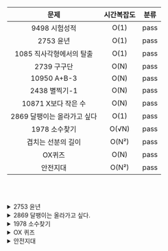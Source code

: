 |**문제**|시간복잡도|분류|
|:---:|:---:|---|
|9498 시험성적|O(1)|pass|
|2753 윤년|O(1)|pass|
|1085 직사각형에서의 탈출|O(1)|pass|
|2739 구구단|O(N)|pass|
|10950 A+B-3|O(N)|pass|
|2438 별찍기-1|O(N)|pass|
|10871 X보다 작은 수|O(N)|pass|
|2869 달팽이는 올라가고 싶다|O(1)|pass|
|1978 소수찾기|O(√N)|pass|
|겹치는 선분의 길이|O(N²)|pass|
|OX퀴즈|O(N)|pass|
|안전지대|O(N²)|pass|

<br><br>

<details>
<summary>2753 윤년</summary>
<div markdown="1">       

😎알면 좋은 개념😎 <br><br>
    ~ 이면서 AND 논리연산자 <br>
    또는 OR 논리연산자 <br>

</div>
</details>

<details>
<summary>2869 달팽이는 올라가고 싶다.</summary>
<div markdown="1">       

😎식 세우기😎 <br><br>
    도달하는 날 : X일 <br>
    총 올라가는 횟수 : X번 <br>
    내려가는 횟수는 (X-1)번 <br>
    AX + B(X-1) = V <br>
    X = (V-B)//(A-B) <br>
    X값이 나머지가 있으면 7.5일이란 말이 이상하지 않나? 하루 더 걸리는 거니, +1 해줘야함. <br>

</div>
</details>

<details>
<summary>1978 소수찾기</summary>
<div markdown="1">       

😎알면 좋은 개념😎 <br>
    에라토스테네스의 체<br><br>
    ![image](https://upload.wikimedia.org/wikipedia/commons/b/b9/Sieve_of_Eratosthenes_animation.gif) <br>
    <br>
    1,2는 소수가 아님. <br>
    <br>
    2부터 √N 까지만 탐색하면 됨.<br>
    왜? <br>
    100 의 약수들을 나열해보면 <br>
    1, 2, 4, 5, 10, 20, 25, 50, 100 <br>
    사실상 10(√100)까지 범위내에서 100의 약수 모두 구할 수 있음<br>
    100/2 = 50, 100/4 =25 이므로~~<br>
    <br>
    2를 제외한 모든 2의 배수를 소수가 아닌 걸 표시!<br>
    √max(nums) 탐색 범위내에서 소수가 아닌 걸 낼 수 있다. <br>
</div>
</details>

<details>
<summary>OX 퀴즈</summary>
<div markdown="1">       

😎알면 좋은 개념😎 <br>
    eval()함수<br><br>
    실행할 코드를 string형태로 전달 <br>
    코드 내부적으로 딕셔너리 mapping을 해 <br>
    integer 형태로 값을 return <br>
    예를 들어 eval("7+3") 은 integer type의 10을 반환 <br>
</div>
</details>

<details>
<summary>안전지대</summary>
<div markdown="1">       

😎알면 좋은 개념😎 <br>
    2차원 배열 index 범위<br><br>
    만약 5행 3열 2차원 배열을 생성했다고 가정하자!<br>
    상하좌우 대각선 영역에 지뢰를 설치하고 싶다면,<br>
    index범위를 벗어나지 않는 영영에서 지뢰를 설치해야 한다.<br><br>
    내장함수 min(), max()를 활용해 범위를 설정하면 편하다. <br>
    row의 경우 index범위가 0~4까지 <br>
    지뢰 설치되는 row의 범위 : max(0, cur_row-1) ~ min(4, cur_row+1) <br>
    column의 경우 index범위가 0~2까지 <br>
    지뢰 설치되는 rol의 범위 : max(0, cur_rol-1) ~ min(4, cur_rol+1) <br>
</div>
</details>
